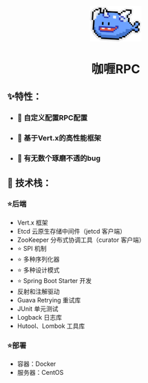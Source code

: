 <p align="center">
  <a href=>
    <img width="120" src="./asset/back.jpg">
  </a>
</p>
<h1 align="center">咖喱RPC</h1>

## ✨特性：

- ###  🧵  自定义配置RPC配置
- ###  🧦  基于Vert.x的高性能框架
- ###  🤡  有无数个琢磨不透的bug

## 🔧 技术栈：

### ⭐后端

-  Vert.x 框架
-  Etcd 云原生存储中间件（jetcd 客户端）
- ZooKeeper 分布式协调工具（curator 客户端）
- ⭐️ SPI 机制
-  ⭐️ 多种序列化器
- ⭐️ 多种设计模式
-  ⭐️ Spring Boot Starter 开发
- 反射和注解驱动
-  Guava Retrying 重试库
- JUnit 单元测试
- Logback 日志库
- Hutool、Lombok 工具库

### ⭐部署
- 容器：Docker
- 服务器：CentOS



